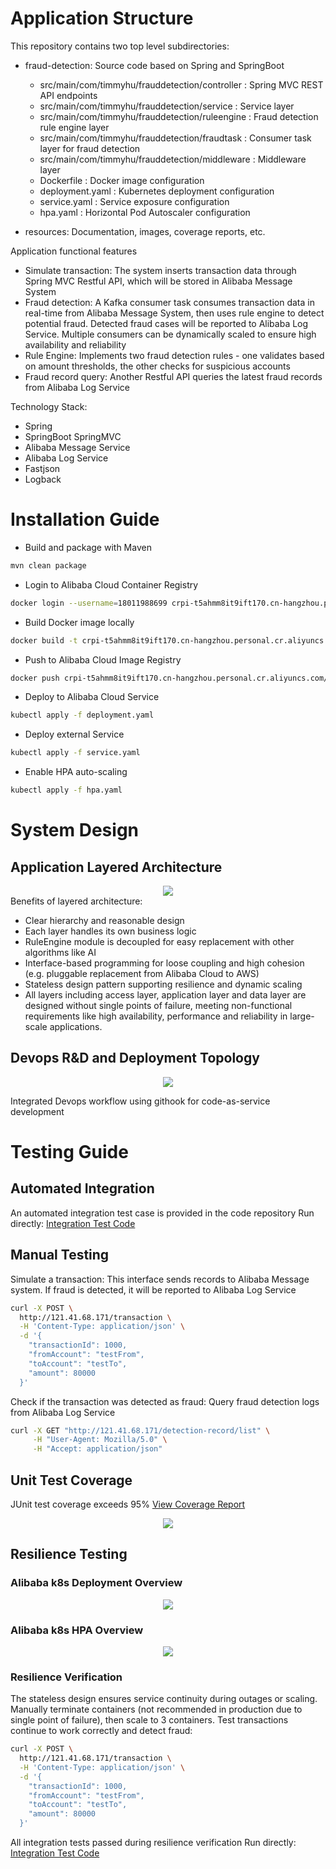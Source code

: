 # Application Structure
This repository contains two top level subdirectories:
- fraud-detection: Source code based on Spring and SpringBoot
  * src/main/com/timmyhu/frauddetection/controller :    Spring MVC REST API endpoints
  * src/main/com/timmyhu/frauddetection/service :   Service layer
  * src/main/com/timmyhu/frauddetection/ruleengine :     Fraud detection rule engine layer  
  * src/main/com/timmyhu/frauddetection/fraudtask :     Consumer task layer for fraud detection
  * src/main/com/timmyhu/frauddetection/middleware :    Middleware layer
  * Dockerfile :  Docker image configuration
  * deployment.yaml :  Kubernetes deployment configuration
  * service.yaml : Service exposure configuration
  * hpa.yaml :    Horizontal Pod Autoscaler configuration

- resources: Documentation, images, coverage reports, etc.

Application functional features
- Simulate transaction: The system inserts transaction data through Spring MVC Restful API, which will be stored in Alibaba Message System
- Fraud detection: A Kafka consumer task consumes transaction data in real-time from Alibaba Message System, then uses rule engine to detect potential fraud. Detected fraud cases will be reported to Alibaba Log Service. Multiple consumers can be dynamically scaled to ensure high availability and reliability
- Rule Engine: Implements two fraud detection rules - one validates based on amount thresholds, the other checks for suspicious accounts
- Fraud record query: Another Restful API queries the latest fraud records from Alibaba Log Service

Technology Stack:
- Spring
- SpringBoot SpringMVC
- Alibaba Message Service
- Alibaba Log Service
- Fastjson
- Logback

# Installation Guide

- Build and package with Maven
```bash
mvn clean package
```

- Login to Alibaba Cloud Container Registry
```bash
docker login --username=18011988699 crpi-t5ahmm8it9ift170.cn-hangzhou.personal.cr.aliyuncs.com
```

- Build Docker image locally
```bash
docker build -t crpi-t5ahmm8it9ift170.cn-hangzhou.personal.cr.aliyuncs.com/timmyhu/fraud_detection:0.0.2 .
```

- Push to Alibaba Cloud Image Registry
```bash
docker push crpi-t5ahmm8it9ift170.cn-hangzhou.personal.cr.aliyuncs.com/timmyhu/fraud_detection:0.0.2
```

- Deploy to Alibaba Cloud Service
```bash
kubectl apply -f deployment.yaml
```

- Deploy external Service
```bash
kubectl apply -f service.yaml
```

- Enable HPA auto-scaling
```bash
kubectl apply -f hpa.yaml
```

# System Design
## Application Layered Architecture
<center><img src="resources/images/application_layer.jpg"></center>
Benefits of layered architecture:

- Clear hierarchy and reasonable design
- Each layer handles its own business logic  
- RuleEngine module is decoupled for easy replacement with other algorithms like AI
- Interface-based programming for loose coupling and high cohesion (e.g. pluggable replacement from Alibaba Cloud to AWS)
- Stateless design pattern supporting resilience and dynamic scaling
- All layers including access layer, application layer and data layer are designed without single points of failure, meeting non-functional requirements like high availability, performance and reliability in large-scale applications.

## Devops R&D and Deployment Topology
<center><img src="resources/images/deploy_on_alibaba_cloud.jpg"></center>

Integrated Devops workflow using githook for code-as-service development

# Testing Guide
## Automated Integration
An automated integration test case is provided in the code repository
Run directly: [Integration Test Code](fraud-detection/src/test/java/com/timmyhu/frauddetection/intergratetest/FraudDetectionIntegrationTest.java)
## Manual Testing
Simulate a transaction: This interface sends records to Alibaba Message system. If fraud is detected, it will be reported to Alibaba Log Service
```bash
curl -X POST \
  http://121.41.68.171/transaction \
  -H 'Content-Type: application/json' \
  -d '{
    "transactionId": 1000,
    "fromAccount": "testFrom",
    "toAccount": "testTo", 
    "amount": 80000
  }'
```
Check if the transaction was detected as fraud: Query fraud detection logs from Alibaba Log Service
```bash
curl -X GET "http://121.41.68.171/detection-record/list" \
     -H "User-Agent: Mozilla/5.0" \
     -H "Accept: application/json"
```
## Unit Test Coverage
JUnit test coverage exceeds 95%
[View Coverage Report](resources/jacoco/index.html)

<center><img src="resources/images/test_coverage.png" ></center>

## Resilience Testing
### Alibaba k8s Deployment Overview
<center><img src="resources/images/alibaba_k8s_origin.png" ></center>

### Alibaba k8s HPA Overview
<center><img src="resources/images/hpa.png"></center>

### Resilience Verification
The stateless design ensures service continuity during outages or scaling. 
Manually terminate containers (not recommended in production due to single point of failure), 
then scale to 3 containers. 
Test transactions continue to work correctly and detect fraud:
```bash
curl -X POST \
  http://121.41.68.171/transaction \
  -H 'Content-Type: application/json' \
  -d '{
    "transactionId": 1000,
    "fromAccount": "testFrom",
    "toAccount": "testTo", 
    "amount": 80000
  }'
```
All integration tests passed during resilience verification
Run directly: [Integration Test Code](fraud-detection/src/test/java/com/timmyhu/frauddetection/intergratetest/FraudDetectionIntegrationTest.java)
